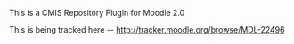 This is a CMIS Repository Plugin for Moodle 2.0

This is being tracked here -- http://tracker.moodle.org/browse/MDL-22496